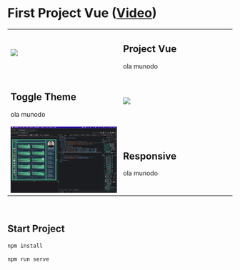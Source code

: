 # First Project Vue ([Video](https://www.instagram.com/p/CaHVBMhOL_s))

<table>
    <tr>
        <td width="49.9%">
          <img src="public/images/run-toggle-theme.gif" />
        </td>
        <td width="49.9%">
          <h2>Project Vue</h2>
          <p>ola munodo</p>
        </td>
    </tr>
    <tr>
        <td width="49.9%">
          <h2>Toggle Theme</h2>
          <p>ola munodo</p>
        </td>
        <td width="49.9%">
          <img src="public/images/run-fluid-responsive.gif" />
        </td>
    </tr>
    <tr>
        <td width="49.9%">
          <img src="public/images/run-infinite-responsive.gif" />
        </td>
        <td width="49.9%">
          <h2>Responsive</h2>
          <p>ola munodo</p>
        </td>
    </tr>
</table>

<br/>

## Start Project 
```
npm install
```
```
npm run serve
```
